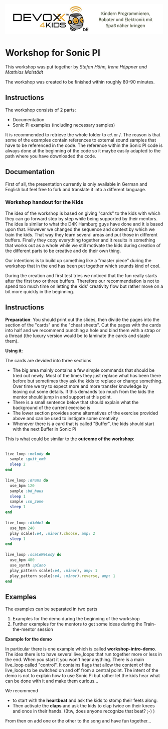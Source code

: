 ![Devoxx4Kids](./logo.jpg)



# Workshop for Sonic PI

This workshop was put together by *Stefan Höhn, Irene Höppner and Matthias Malstädt*

The workshop was created to be finished within roughly 80-90 minutes.

## Instructions
The workshop consists of 2 parts:
* Documentation
* Sonic Pi examples (including necessary samples)

It is recommended to retrieve the whole folder to c:\ or /. The reason is that some of the examples contain references to external sound samples that have to be referenced in the code. The reference within the Sonic PI code is always done at the beginning of the code so it maybe easily adapted to the path where you have downloaded the code.

## Documentation
First of all, the presentation currently is only available in German and English but feel free to fork and translate it into a different language.

### Workshop handout for the Kids
The idea of the workshop is based on giving "cards" to the kids with which they can go forward step by step while being supported by their mentors. The idea is similar to what the D4K Hamburg guys have done and it is based upon that. However we changed the sequence and context by which we train the kids. That way they learn several areas and put those in different buffers. Finally they copy everything together and it results in something that works out as a whole while we still motivate the kids during creation of the different parts to be creative and do their own thing. 

Our intentions is to build up something like a "master piece" during the workshop that in the end has been put together which sounds kind of cool.

During the creation and first test tries we noticed that the fun really starts after the first two or three buffers. Therefore our recommendation is not to spend too much time on letting the kids' creativity flow but rather move on a bit more quickly in the beginning.


## Instructions

**Preparation**: You should print out the slides, then divide the pages into the section of the "cards" and the "cheat sheets". Cut the pages with the cards into half and we recommend punching a hole and bind them with a strap or a thread (the luxury version would be to laminate the cards and staple them).

**Using it**:  

The cards are devided into three sections
* The big area mainly contains a few simple commands that should be tried out newly. Most of the times they just replace what has been there before but sometimes they ask the kids to replace or change something. Over time we try to expect more and more transfer knowledge by leaving out some details. If this demands too much from the kids the mentor should jump in and support at this point.
* There is a small sentence below that should explain what the background of the current exercise is
* The lower section provides some alternatives of the exercise provided above and can be used to instigate some creativity
* Whenever there is a card that is called "Buffer", the kids should start with the next Buffer in Sonic Pi

This is what could be similar to the **outcome of the workshop**:

```ruby

live_loop :melody do
  sample :guit_em9
  sleep 2
end

live_loop :drums do
  use_bpm 120
  sample :bd_haus
  sleep 1
  sample :sn_zome
  sleep 1
end

live_loop :diddel do
  use_bpm 240
  play scale(:e4, :minor).choose, amp: 2
  sleep 1
end

live_loop :scaleMelody do
  use_bpm 480
  use_synth :piano
  play_pattern scale(:e4, :minor), amp: 1
  play_pattern scale(:e4, :minor).reverse, amp: 1
end

```

## Examples

The examples can be separated in two parts

1) Examples for the demo during the beginning of the workshop
2) Further examples for the mentors to get some ideas during the Train-the-mentor session

**Example for the demo**

In particular there is one example which is called __workshop-intro-demo__. The idea there is to have several live_loops that run together more or less in the end. When you start it you won't hear anything. There is a main live_loop called "control". It contains flags that allow the content of the live_loops to be switched on and off from a central point. The intent of the demo is not to explain how to use Sonic Pi but rather let the kids hear what can be done with it and make them curious...

We recommend 
* to start with the __heartbeat__ and ask the kids to stomp their feets along. 
* Then activate the __claps__ and ask the kids to clap twice on their knees and once in their hands.  (Btw, does anyone recognize that beat? ;-) )

From then on add one or the other to the song and have fun together...
